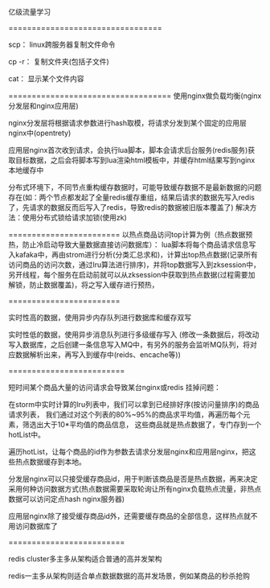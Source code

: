亿级流量学习

=================================


scp： linux跨服务器复制文件命令

cp -r： 复制文件夹(包括子文件)

cat： 显示某个文件内容


===================================
使用nginx做负载均衡(nginx分发层和nginx应用层)

nginx分发层将根据请求参数进行hash取模，将请求分发到某个固定的应用层nginx中(opentrety)


应用层nginx首次收到请求，会执行lua脚本，脚本会请求后台服务(redis服务)获取目标数据，之后会将脚本写到lua渲染html模板中，并缓存html结果写到nginx本地缓存中


分布式环境下，不同节点重构缓存数据时，可能导致缓存数据不是最新数据的问题存在(如：两个节点都发起了全量redis缓存重组，结果后请求的数据先写入redis了，先请求的数据反而后写入了redis，导致redis的数据被旧版本覆盖了)
解决方法：使用分布式锁给请求加锁(使用zk)




========================
以热点商品访问top计算为例（热点数据预热，防止冷启动导致大量数据直接访问数据库）：
lua脚本将每个商品请求信息写入kafaka中，再由strom进行分析(分类汇总求和)，计算出top热点数据(记录所有访问商品的访问次数，通过lru算法进行排序)，并将top数据写入到zksession中，另开线程，每个服务在启动前就可以从zksession中获取到热点数据(过程需要加解锁，防止数据覆盖)，将之写入缓存进行预热，


========================

实时性高的数据，使用异步内存队列进行数据库和缓存双写

实时性低的数据，使用异步消息队列进行多级缓存写入
(修改一条数据后，将改动写入数据库，之后创建一条信息写入MQ中，有另外的服务会监听MQ队列，将对应数据解析出来，再写入到缓存中(reids、encache等))


=========================

短时间某个商品大量的访问请求会导致某台nginx或redis 挂掉问题：

在storm中实时计算的lru列表中，我们可以拿到已经排好序(按访问量排序)的商品请求列表， 我们通过对这个列表的80%~95%的商品求平均值，再遍历每个元素，筛选出大于10*平均值的商品信息，
这些商品就是热点数据了，专门存到一个hotList中。


遍历hotList，让每个商品的id作为参数去请求分发层nginx和应用层nginx，把这些热点数据缓存到本地。



分发层nginx可以只接受缓存商品id，用于判断该商品是否是热点数据，再来决定采用何种访问数据方式(热点数据需要采取轮询让所有nginx负载热点流量，非热点数据可以访问定点hash nginx服务器)

应用层nginx除了接受缓存商品id外，还需要缓存商品的全部信息，这样热点就不用访问数据库了

=========================


redis cluster多主多从架构适合普通的高并发架构

redis一主多从架构则适合单点数据数据的高并发场景，例如某商品的秒杀抢购